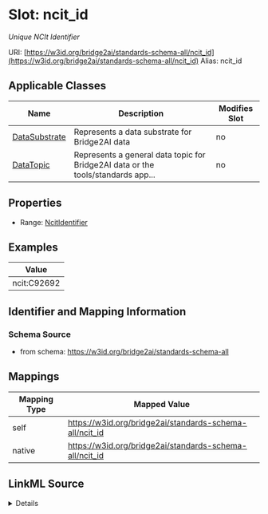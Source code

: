 

# Slot: ncit_id 


_Unique NCIt Identifier_





URI: [https://w3id.org/bridge2ai/standards-schema-all/ncit_id](https://w3id.org/bridge2ai/standards-schema-all/ncit_id)
Alias: ncit_id

<!-- no inheritance hierarchy -->





## Applicable Classes

| Name | Description | Modifies Slot |
| --- | --- | --- |
| [DataSubstrate](DataSubstrate.md) | Represents a data substrate for Bridge2AI data |  no  |
| [DataTopic](DataTopic.md) | Represents a general data topic for Bridge2AI data or the tools/standards app... |  no  |






## Properties

* Range: [NcitIdentifier](NcitIdentifier.md)





## Examples

| Value |
| --- |
| ncit:C92692 |

## Identifier and Mapping Information






### Schema Source


* from schema: https://w3id.org/bridge2ai/standards-schema-all




## Mappings

| Mapping Type | Mapped Value |
| ---  | ---  |
| self | https://w3id.org/bridge2ai/standards-schema-all/ncit_id |
| native | https://w3id.org/bridge2ai/standards-schema-all/ncit_id |




## LinkML Source

<details>
```yaml
name: ncit_id
description: Unique NCIt Identifier
examples:
- value: ncit:C92692
from_schema: https://w3id.org/bridge2ai/standards-schema-all
rank: 1000
values_from:
- ncit
alias: ncit_id
domain_of:
- DataSubstrate
- DataTopic
range: ncit_identifier

```
</details>